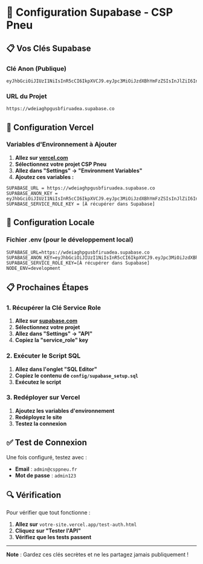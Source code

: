 # 🔑 Configuration Supabase - CSP Pneu

## 📋 Vos Clés Supabase

### Clé Anon (Publique)
```
eyJhbGciOiJIUzI1NiIsInR5cCI6IkpXVCJ9.eyJpc3MiOiJzdXBhYmFzZSIsInJlZiI6IndkZWlhZ2hwZ3VzYmZpcnVhZGVhIiwicm9sZSI6ImFub24iLCJpYXQiOjE3NTc1NDQzNTYsImV4cCI6MjA3MzEyMDM1Nn0.MM55ljM7vS90rzEz7Qchlz8gBJq3gFyHm9Evhh2dUm8
```

### URL du Projet
```
https://wdeiaghpgusbfiruadea.supabase.co
```

## 🚀 Configuration Vercel

### Variables d'Environnement à Ajouter

1. **Allez sur [vercel.com](https://vercel.com)**
2. **Sélectionnez votre projet CSP Pneu**
3. **Allez dans "Settings" → "Environment Variables"**
4. **Ajoutez ces variables :**

```
SUPABASE_URL = https://wdeiaghpgusbfiruadea.supabase.co
SUPABASE_ANON_KEY = eyJhbGciOiJIUzI1NiIsInR5cCI6IkpXVCJ9.eyJpc3MiOiJzdXBhYmFzZSIsInJlZiI6IndkZWlhZ2hwZ3VzYmZpcnVhZGVhIiwicm9sZSI6ImFub24iLCJpYXQiOjE3NTc1NDQzNTYsImV4cCI6MjA3MzEyMDM1Nn0.MM55ljM7vS90rzEz7Qchlz8gBJq3gFyHm9Evhh2dUm8
SUPABASE_SERVICE_ROLE_KEY = [À récupérer dans Supabase]
```

## 🔧 Configuration Locale

### Fichier .env (pour le développement local)
```env
SUPABASE_URL=https://wdeiaghpgusbfiruadea.supabase.co
SUPABASE_ANON_KEY=eyJhbGciOiJIUzI1NiIsInR5cCI6IkpXVCJ9.eyJpc3MiOiJzdXBhYmFzZSIsInJlZiI6IndkZWlhZ2hwZ3VzYmZpcnVhZGVhIiwicm9sZSI6ImFub24iLCJpYXQiOjE3NTc1NDQzNTYsImV4cCI6MjA3MzEyMDM1Nn0.MM55ljM7vS90rzEz7Qchlz8gBJq3gFyHm9Evhh2dUm8
SUPABASE_SERVICE_ROLE_KEY=[À récupérer dans Supabase]
NODE_ENV=development
```

## 📋 Prochaines Étapes

### 1. Récupérer la Clé Service Role
1. **Allez sur [supabase.com](https://supabase.com)**
2. **Sélectionnez votre projet**
3. **Allez dans "Settings" → "API"**
4. **Copiez la "service_role" key**

### 2. Exécuter le Script SQL
1. **Allez dans l'onglet "SQL Editor"**
2. **Copiez le contenu de `config/supabase_setup.sql`**
3. **Exécutez le script**

### 3. Redéployer sur Vercel
1. **Ajoutez les variables d'environnement**
2. **Redéployez le site**
3. **Testez la connexion**

## ✅ Test de Connexion

Une fois configuré, testez avec :
- **Email** : `admin@csppneu.fr`
- **Mot de passe** : `admin123`

## 🔍 Vérification

Pour vérifier que tout fonctionne :
1. **Allez sur** `votre-site.vercel.app/test-auth.html`
2. **Cliquez sur "Tester l'API"**
3. **Vérifiez que les tests passent**

---

**Note** : Gardez ces clés secrètes et ne les partagez jamais publiquement !
